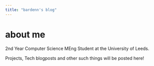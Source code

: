 ```yaml
---
title: "bardenn's blog"
---
```


# about me

2nd Year Computer Science MEng Student at the University of Leeds.

Projects, Tech blogposts and other such things will be posted here!

